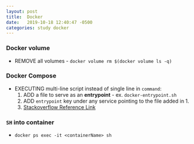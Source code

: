 ```yaml
---
layout: post
title:  Docker
date:   2019-10-18 12:40:47 -0500
categories: study docker
---
```

### Docker volume
- REMOVE all volumes - `docker volume rm $(docker volume ls -q)`

### Docker Compose
- EXECUTING multi-line script instead of single line in `command`:
  1. ADD a file to serve as an **entrypoint** - ex. `docker-entrypoint.sh`
  2. ADD `entrypoint` key under any service pointing to the file added in 1.
  3. [Stackoverflow Reference Link](https://stackoverflow.com/questions/30063907/using-docker-compose-how-to-execute-multiple-commands)

### `SH` into container
- `docker ps exec -it <containerName> sh`
